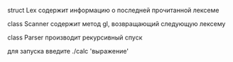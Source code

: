 struct Lex содержит информацию о последней прочитанной лексеме

class Scanner содержит метод gl, возвращающий следующую лексему

class Parser производит рекурсивный спуск

для запуска введите ./calc 'выражение'
